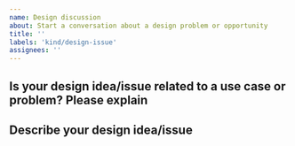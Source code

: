 ```yaml
---
name: Design discussion
about: Start a conversation about a design problem or opportunity
title: ''
labels: 'kind/design-issue'
assignees: ''
---
```

<!--
Note: this type of issue is for open-ended discussions that may
or may not be implemented. If you are blocked by the problem,
please open a feature request instead.
-->
## Is your design idea/issue related to a use case or problem? Please explain

## Describe your design idea/issue
